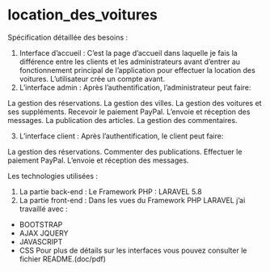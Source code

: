 # location_des_voitures
Spécification détaillée des besoins :
1)	Interface d’accueil :
C’est la page d’accueil dans laquelle je fais la différence entre les clients et
les administrateurs avant d’entrer au fonctionnement principal de l’application pour effectuer la location des voitures.
L’utilisateur crée un compte avant. 
2) L’interface admin :
Après l’authentification, l’administrateur peut faire:

La gestion des réservations.
La gestion des villes.
La gestion des voitures et ses suppléments.
Recevoir le paiement PayPal.
L’envoie et réception des messages.
La publication des articles.
La gestion des commentaires.

3)	L’interface client :
Après l’authentification, le client peut faire:

La gestion des réservations.
Commenter des publications.
Effectuer le paiement PayPal.
L’envoie et réception des messages.

Les technologies utilisées :
1)	La partie back-end :
Le Framework PHP : LARAVEL 5.8
2)	La partie front-end :
Dans les vues du Framework PHP LARAVEL j’ai travaillé avec :
-	BOOTSTRAP
-	AJAX JQUERY
-	JAVASCRIPT
-	CSS
Pour plus de détails sur les interfaces vous pouvez consulter le fichier README.(doc/pdf)

